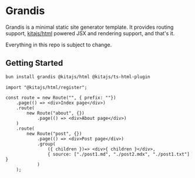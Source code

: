# Grandis

Grandis is a minimal static site generator template. It provides routing support, [kitajs/html](https://github.com/kitajs/html) powered JSX and rendering support, and that's it.

Everything in this repo is subject to change.

## Getting Started

```bash
bun install grandis @kitajs/html @kitajs/ts-html-plugin
```

```tsx
import "@kitajs/html/register";

const route = new Route("", { prefix: ""})
	.page(() => <div>Index page</div>)
	.route(
		new Route("about", {})
			.page(() => <div>About page</div>)
	)
	.route(
		new Route("post", {})
			.page(() => <div>Post page</div>)
			.group(
				({ children })=> <div>{ children }</div>,
				{ source: ["./post1.md", "./post2.mdx", "./post1.txt"] }
			)
	);
```
